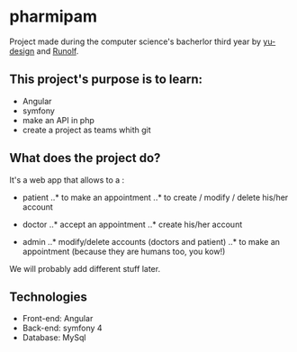 # pharmipam

Project made during the computer science's bacherlor third year
by [yu-design] and [Runolf]. 

## This project's purpose is to learn:
* Angular
* symfony
* make an API in php
* create a project as teams whith git

[yu-design]:https://github.com/yu-design
[Runolf]:https://github.com/Runolf

## What does the project do?

It's a web app that allows to a : 
* patient
..* to make an appointment
..* to create / modify / delete his/her account

* doctor
..* accept an appointment
..* create his/her account

* admin
..* modify/delete accounts (doctors and patient)
..* to make an appointment (because they are humans too, you kow!)

We will probably add different stuff later. 

## Technologies

* Front-end: Angular
* Back-end: symfony 4
* Database: MySql

